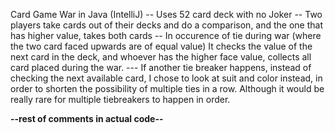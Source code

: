 Card Game War in Java (IntelliJ)
  -- Uses 52 card deck with no Joker
  -- Two players take cards out of their decks and do a comparison, and the one that has higher value, takes both cards
  -- In occurence of tie during war (where the two card faced upwards are of equal value) It checks the value of the next card in the deck,
     and whoever has the higher face value, collects all card placed during the war.
       --- If another tie breaker happens, instead of checking the next available card, I chose to look at suit and color instead, in order 
           to shorten the possibility of multiple ties in a row. Although it would be really rare for multiple tiebreakers to happen in order.


  **--rest of comments in actual code--**
